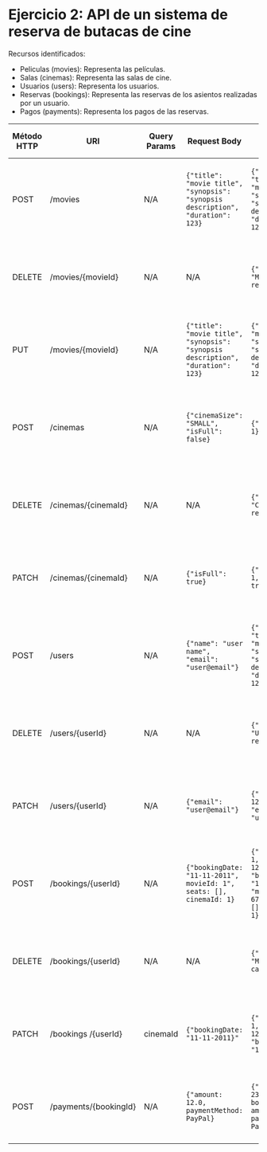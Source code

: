 Ejercicio 2: API de un sistema de reserva de butacas de cine
=============================================

Recursos identificados:

- Peliculas (movies): Representa las películas.
- Salas (cinemas): Representa las salas de cine.
- Usuarios (users): Representa los usuarios.
- Reservas (bookings): Representa las reservas de los asientos realizadas por un usuario.
- Pagos (payments): Representa los pagos de las reservas.

| Método HTTP | URI                   | Query Params | Request Body                                                                     | Response Body                                                                                               | Códigos HTTP de respuesta                                     |
|-------------|-----------------------|--------------|----------------------------------------------------------------------------------|-------------------------------------------------------------------------------------------------------------|---------------------------------------------------------------|
| POST        | /movies               | N/A          | ``{"title": "movie title", "synopsis": "synopsis description", "duration": 123}`` | ``{"movieId": 1, "title": "movie title", "synopsis": "synopsis description", "duration": 123}``             | 201 Created<br/>400 Bad Request<br/>500 Internal Server Error |
| DELETE      | /movies/{movieId}     | N/A          | N/A                                                                              | `{"message": "Movie removed"}`                                                                              | 200 OK<br/>404 Not Found<br/>500 Internal Server Error       |
| PUT         | /movies/{movieId}     | N/A          | ``{"title": "movie title", "synopsis": "synopsis description", "duration": 123}`` | ``{"title": "movie title", "synopsis": "synopsis description", "duration": 123}``                           | 200 OK<br/>404 Not Found<br/>500 Internal Server Error  |
| POST        | /cinemas              | N/A          | ``{"cinemaSize": "SMALL", "isFull": false}``                                     | ``{"cinemaId": 1}``                                                                                         | 201 Created<br/>400 Bad Request<br/>500 Internal Server Error |
| DELETE      | /cinemas/{cinemaId}   | N/A          | N/A                                                                              | `{"message": "Cinema removed"}`                                                                             | 200 OK<br/>404 Not Found<br/>500 Internal Server Error       |
| PATCH       | /cinemas/{cinemaId}   | N/A          | ``{"isFull": true}``         | ``{"cinemaId": 1, "isFull": true}``                                                                         | 200 OK<br/>404 Not Found<br/>500 Internal Server Error  |
| POST        | /users                | N/A          | ``{"name": "user name", "email": "user@email"}``                                 | ``{"movieId": 1, "title": "movie title", "synopsis": "synopsis description", "duration": 123}``             | 201 Created<br/>400 Bad Request<br/>500 Internal Server Error |
| DELETE      | /users/{userId}   | N/A          | N/A                                                                              | `{"message": "User removed"}`                                                                               | 200 OK<br/>404 Not Found<br/>500 Internal Server Error       |
| PATCH       | /users/{userId}   | N/A          | ``{"email":  "user@email"}``                                                     | ``{"userId": 12345, "email":  "user@email"}``                                                               | 200 OK<br/>404 Not Found<br/>500 Internal Server Error  |
| POST        | /bookings/{userId}    | N/A          | ``{"bookingDate: "11-11-2011", movieId: 1", seats: [], cinemaId: 1}``            | ``{"bookingId": 1, "userId": 12345, "bookingDate": "11-11-2011", "movieId": 6789, seats: [], cinemaId: 1}`` | 201 Created<br/>400 Bad Request<br/>500 Internal Server Error      |
| DELETE      | /bookings/{userId}    | N/A          | N/A                                                                              | `{"message": "Movie canceled"}`                                                                             | 200 OK<br/>404 Not Found<br/>500 Internal Server Error                                                        |
| PATCH       | /bookings /{userId}   | cinemaId     | ``{"bookingDate: "11-11-2011}"``                                                 | ``{"cinemaId": 1, "userId": 12345, "bookingDate: "11-11-2011}"``                                            | 200 OK<br/>404 Not Found<br/>500 Internal Server Error                                                         |
| POST        | /payments/{bookingId} | N/A          | ``{"amount: 12.0, paymentMethod: PayPal}``                                       | ``{"paymentId": 2354, bookingId: 1, amount: 12.0, paymentMethod: PayPal}``                                  | 200 OK<br/>404 Not Found<br/>500 Internal Server Error                                                         |

